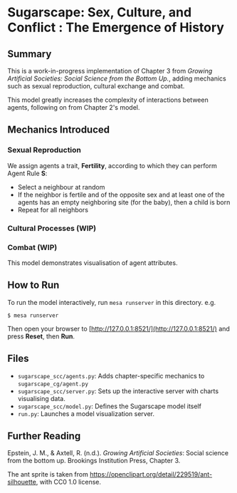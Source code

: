 # Sugarscape: Sex, Culture, and Conflict : The Emergence of History

## Summary

This is a work-in-progress implementation of Chapter 3 from *Growing Artificial Societies: Social Science from the Bottom Up.*, adding mechanics such as sexual reproduction, cultural exchange and combat.

This model greatly increases the complexity of interactions between agents, following on from Chapter 2's model.

## Mechanics Introduced

### Sexual Reproduction

We assign agents a trait, **Fertility**, according to which they can perform Agent Rule **S**:
- Select a neighbour at random
- If the neighbor is fertile and of the opposite sex and at least one of the agents has an empty neighboring site (for the baby), then a child is born
- Repeat for all neighbors

###  Cultural Processes (WIP)

### Combat (WIP)

This model demonstrates visualisation of agent attributes.
## How to Run

To run the model interactively, run ``mesa runserver`` in this directory. e.g.

`$ mesa runserver`

Then open your browser to [http://127.0.0.1:8521/](http://127.0.0.1:8521/) and press **Reset**, then **Run**.

## Files

* `sugarscape_scc/agents.py`: Adds chapter-specific mechanics to `sugarscape_cg/agent.py`
* `sugarscape_scc/server.py`: Sets up the interactive server with charts visualising data.
* `sugarscape_scc/model.py`: Defines the Sugarscape model itself
* `run.py`: Launches a model visualization server.

## Further Reading

Epstein, J. M., & Axtell, R. (n.d.). *Growing Artificial Societies*: Social science from the bottom up. Brookings Institution Press, Chapter 3.


The ant sprite is taken from https://openclipart.org/detail/229519/ant-silhouette, with CC0 1.0 license.
